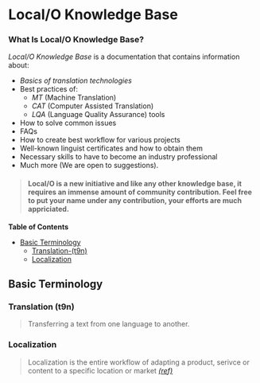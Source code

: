 # LocaI/O Knowledge Base

### What Is LocaI/O Knowledge Base?


*LocaI/O Knowledge Base* is a documentation that contains information about:
- *Basics of translation technologies*
- Best practices of:
	- *MT* (Machine Translation) 
	- *CAT* (Computer Assisted Translation) 
	- *LQA* (Language Quality Assurance) tools
- How to solve common issues 
- FAQs 
- How to create best workflow for various projects
- Well-known linguist certificates and how to obtain them
- Necessary skills to have to become an industry professional
- Much more (We are open to suggestions).


> #### LocaI/O is a new initiative and like any other knowledge base, it requires an immense amount of community contribution. Feel free to put your name under any contribution, your efforts are much appriciated.

**Table of Contents**
- [Basic Terminology](#basic-terminology)
	- [Translation-(t9n)](#translation)
	- [Localization](#localization)

## Basic Terminology

### Translation (t9n)

> Transferring a text from one language to another.

### Localization

> Localization is the entire workflow of adapting a product, serivce or content to a specific location or market *[(ref)](https://www.gala-global.org/knowledge-center/about-the-industry/language-services)*

### 